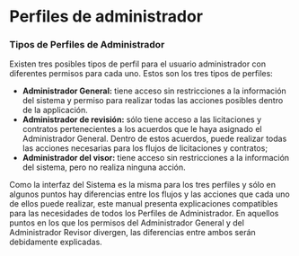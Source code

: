 # Perfiles de administrador

### Tipos de Perfiles de  Administrador

Existen tres posibles tipos de perfil para el usuario administrador con diferentes permisos para cada uno. Estos son los tres tipos de perfiles:

* **Administrador General:** tiene acceso sin restricciones a la información del sistema y permiso para realizar todas las acciones posibles dentro de la applicación.
* **Administrador de revisión:** sólo tiene acceso a las licitaciones y contratos pertenecientes a los acuerdos que le haya asignado el Administrador General. Dentro de estos acuerdos, puede realizar todas las acciones necesarias para los flujos de licitaciones y contratos;
* **Administrador del visor:** tiene acceso sin restricciones a la información del sistema, pero no realiza ninguna acción.&#x20;

Como la interfaz del Sistema es la misma para los tres perfiles y sólo en algunos puntos hay diferencias entre los flujos y las acciones que cada uno de ellos puede realizar, este manual presenta explicaciones compatibles para las necesidades de todos los Perfiles de Administrador. En aquellos puntos en los que los permisos del Administrador General y del Administrador Revisor divergen, las diferencias entre ambos serán debidamente explicadas.

